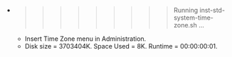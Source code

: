* >>>>>>>>> Running inst-std-system-time-zone.sh ...
  * Insert Time Zone menu in Administration.
  * Disk size = 3703404K. Space Used = 8K. Runtime = 00:00:00:01.
